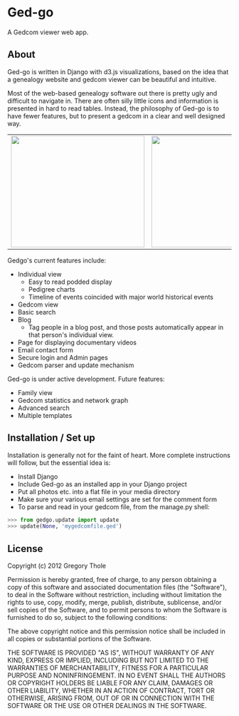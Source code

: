 Ged-go
=====

A Gedcom viewer web app.

About
---------------
Ged-go is written in Django with d3.js visualizations, based on the idea that a genealogy website and gedcom viewer can be beautiful and intuitive.

Most of the web-based genealogy software out there is pretty ugly and difficult to navigate in.  There are often silly little icons and information is presented in hard to read tables.  Instead, the philosophy of Ged-go is to have fewer features, but to present a gedcom in a clear and well designed way.

<table align=center>
  <tr><td>
    <a href="https://raw.github.com/gthole/gedgo/master/static/screenshots/individualview.png">
      <img src="https://raw.github.com/gthole/gedgo/master/static/screenshots/individualview.png" height=250 width=300>
    </a>
  </td><td>
    <a href="https://raw.github.com/gthole/gedgo/master/static/screenshots/timeline.png">
      <img src="https://raw.github.com/gthole/gedgo/master/static/screenshots/timeline.png" height=250 width=250>
    </a>
  </td></tr>
</table>


Gedgo's current features include:
* Individual view
   * Easy to read podded display
   * Pedigree charts
   * Timeline of events coincided with major world historical events
* Gedcom view
* Basic search
* Blog
   * Tag people in a blog post, and those posts automatically appear in that person's individual view.
* Page for displaying documentary videos
* Email contact form
* Secure login and Admin pages
* Gedcom parser and update mechanism


Ged-go is under active development.  Future features:
* Family view
* Gedcom statistics and network graph
* Advanced search
* Multiple templates
 
 
 
Installation / Set up
-----------
Installation is generally not for the faint of heart.  More complete instructions will follow, but the essential idea is:
* Install Django
* Include Ged-go as an installed app in your Django project
* Put all photos etc. into a flat file in your media directory
* Make sure your various email settings are set for the comment form
* To parse and read in your gedcom file, from the manage.py shell:

```python
>>> from gedgo.update import update
>>> update(None, 'mygedcomfile.ged')
```

License
----------
Copyright (c) 2012 Gregory Thole

Permission is hereby granted, free of charge, to any person obtaining a copy of this software and associated documentation files (the "Software"), to deal in the Software without restriction, including without limitation the rights to use, copy, modify, merge, publish, distribute, sublicense, and/or sell copies of the Software, and to permit persons to whom the Software is furnished to do so, subject to the following conditions:

The above copyright notice and this permission notice shall be included in all copies or substantial portions of the Software.

THE SOFTWARE IS PROVIDED "AS IS", WITHOUT WARRANTY OF ANY KIND, EXPRESS OR IMPLIED, INCLUDING BUT NOT LIMITED TO THE WARRANTIES OF MERCHANTABILITY, FITNESS FOR A PARTICULAR PURPOSE AND NONINFRINGEMENT. IN NO EVENT SHALL THE AUTHORS OR COPYRIGHT HOLDERS BE LIABLE FOR ANY CLAIM, DAMAGES OR OTHER LIABILITY, WHETHER IN AN ACTION OF CONTRACT, TORT OR OTHERWISE, ARISING FROM, OUT OF OR IN CONNECTION WITH THE SOFTWARE OR THE USE OR OTHER DEALINGS IN THE SOFTWARE.